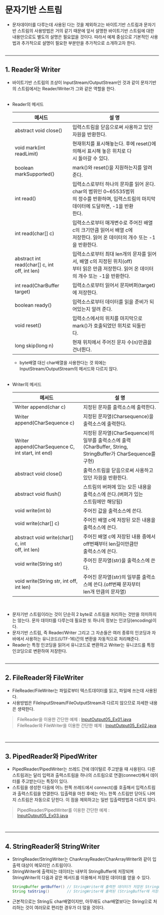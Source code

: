 # 문자기반 스트림
* 문자데이터를 다루는데 사용된 다는 것을 제외하고는 바이트기반 스트림과 문자기반 스트림의 사용방법은 거의 같기 때문에 앞서 설명한 바이트기반 스트림에 대한 내용만으로도 별도의 설명은 필요없을 것이다. 따라서 예제 중심으로 기본적인 사용법과 추가적으로 설명이 필요한 부분만을 추가적으로 소개하고자 한다.
<br><br>
---
## 1. Reader와 Writer
* 바이트기반 스트림의 조상이 InputStream/OutputStream인 것과 같이 문자기반의 스트림에서는 Reader/Writer가 그와 같은 역할을 한다.<br><br>
* Reader의 메서드

    | 메서드                                               | 설 명                                                                                            |
    |---------------------------------------------------|------------------------------------------------------------------------------------------------|
    | abstract void close()                             | 입력스트림을 닫음으로써 사용하고 있던 자원을 반환한다.                                                                 |
    | void mark(int readLimit)                          | 현재위치를 표시해놓는다. 후에 reset()에 의해서 표시해 놓은 위치로 다<br/>시 돌아갈 수 있다.                                     |
    | boolean markSupported()                           | mark()와 reset()을 지원하는지를 알려 준다.                                                                 |
    | int read()                                        | 입력소스로부터 하나의 문자를 읽어 온다. char의 범위인 0~65535범위<br/>의 정수를 반환하며, 입력스트림의 마지막 데이터에 도달하면, -1을 반환<br/>한다. |
    | int read(char[] c)                                | 입력소스로부터 매개변수로 주어진 배열 c의 크기만큼 읽어서 배열 c에<br/>저장한다. 읽어 온 데이터의 개수 또는 -1을 반환한다.                     |
    | abstract int read(char[] c, int<br/>off, int len) | 입력소스로부터 최대 len개의 문자를 읽어서, 배열 c의 지정된 위치(off)<br/>부터 읽은 만큼 저장한다. 읽어 온 데이터의 개수 또는 -1을 반환한다.       |
    | int read(CharBuffer target)                       | 입력소스로부터 읽어서 문자버퍼(target)에 저장한다.                                                                |
    | boolean ready()                                   | 입력소스로부터 데이터를 읽을 준비가 되어있는지 알려 준다.                                                               |
    | void reset()                                      | 입력소스에서의 위치를 마지막으로 mark()가 호출되었던 위치로 되돌린<br/>다.                                                 |
    | long skip(long n)                                 | 현재 위치에서 주어진 문자 수(n)만큼을 건너뛴다.                                                                   |

  + byte배열 대신 char배열을 사용한다는 것 외에는 InputStream/OutputStream의 메서드와 다르지 않다.<br><br>
* Writer의 메서드

    | 메서드                                                   | 설 명                                                                                          |
    |-------------------------------------------------------|----------------------------------------------------------------------------------------------|
    | Writer append(char c)                                 | 지정된 문자를 출력소스에 출력한다.                                                                          |
    | Writer append(CharSequence c)                         | 지정된 문자열(Charsequence)을 출력소스에 출력한다.                                                           |
    | Writer append(CharSequence C,<br/>int start, int end) | 지정된 문자열(CharSequence)의 일부를 출력소스에 출력<br/>(CharBuffer, String, StringBuffer가 CharSequence를 구현) |
    | abstract void close()                                 | 출력스트림을 닫음으로써 사용하고 있던 자원을 반환한다.                                                               |
    | abstract void flush()                                 | 스트림의 버퍼에 있는 모든 내용을 출력소스에 쓴다.(버퍼가 있는<br/>스트림에만 해당됨)                                           |
    | void write(int b)                                     | 주어진 값을 출력소스에 쓴다.                                                                             |
    | void write(char[] c)                                  | 주어진 배열 c에 저장된 모든 내용을 출력소스에 쓴다.                                                               |
    | abstract void write(char[] c, int<br/>off, int len)   | 주어진 배열 c에 저장된 내용 중에서 off번째부터 len길이만큼만<br/>출력소스에 쓴다.                                          |
    | void write(String str)                                | 주어진 문자열(str)을 출력소스에 쓴다.                                                                      |
    | void write(String str, int off, int len)              | 주어진 문자열(str)의 일부를 출력소스에 쓴다.(off번째 문자부터<br/>len개 만큼의 문자열)                                     |

<br>

* 문자기반 스트림이라는 것이 단순히 2 byte로 스트림을 처리하는 것만을 의미하지는 않는다. 문자 데이터를 다루는데 필요한 또 하나의 정보는 인코딩(encoding)이다.
* 문자기반 스트림, 즉 Reader/Writer 그리고 그 자손들은 여러 종류의 인코딩과 자바에서 사용하는 유니코드(UTF-16)간의 변환을 자동적으로 처리해준다.
* Reader는 특정 인코딩을 읽어서 유니코드로 변환하고 Writer는 유니코드를 특정 인코딩으로 변환하여 저장한다.
<br><br>
---
## 2. FileReader와 FileWriter
* FileReader/FileWriter는 파일로부터 텍스트데이터를 읽고, 파일에 쓰는데 사용된다.
* 사용방법은 FileInputStream/FileOutputStream과 다르지 않으므로 자세한 내용은 생략한다.

> FileReader을 이용한 간단한 예제 : [InputOutput05_Ex01.java](./InputOutput05_Ex01.java)\
> FileReader와 FileWriter을 이용한 간단한 예제 : [InputOutput05_Ex02.java](./InputOutput05_Ex02.java)

<br>

---

## 3. PipedReader와 PipedWriter
* PipedReader/PipedWriter는 쓰레드 간에 데이털르 주고받을 때 사용된다. 다른 스트림과는 달리 입력과 출력스트림을 하나의 스트림으로 연결(connect)해서 데이터를 주고받는다는 특징이 있다.
* 스트림을 생성한 다음에 어느 한쪽 쓰레드에서 connect()를 호출해서 입력스트림과 출력스트림을 연결한다. 입출력을 마친 후에는 어느 한쪽 스트림만 닫아도 나머지 스트림은 자동으로 닫힌다. 이 점을 제외하고는 일반 입출력방법과 다르지 않다.

> PipedReader/PipedWriter를 이용한 간단한 예제 : [InputOutput05_Ex03.java](./InputOutput05_Ex03.java)

<br>

---

## 4. StringReader와 StringWriter
* StringReader/StringWriter는 CharArrayReader/CharArrayWriter와 같이 입출력 대상이 메모리인 스트림이다.
* StringWriter에 출력되는 데이터는 내부의 StringBuffer에 저장되며 StringWriter의 다음과 같은 메서드를 이용해서 저장된 데이터를 얻을 수 있다.
    ```java
    StringBuffer getBuffer() // StringWriter에 출력한 데이터가 저장된 StringBuffer를 반환한다.
    String toString()        // StringWriter에 출력된 (StringBuffer에 저장된) 문자열을 반환한다.
    ```
* 근본적으로는 String도 char배열이지만, 아무래도 char배열보다는 String으로 처리하는 것이 여러모로 편리한 경우가 더 많을 것이다.